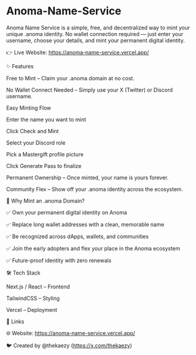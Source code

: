 # Anoma-Name-Service

Anoma Name Service is a simple, free, and decentralized way to mint your unique .anoma identity.
No wallet connection required — just enter your username, choose your details, and mint your permanent digital identity.

👉 Live Website: https://anoma-name-service.vercel.app/

✨ Features

Free to Mint – Claim your .anoma domain at no cost.

No Wallet Connect Needed – Simply use your X (Twitter) or Discord username.

Easy Minting Flow

Enter the name you want to mint

Click Check and Mint

Select your Discord role

Pick a Mastergift profile picture

Click Generate Pass to finalize

Permanent Ownership – Once minted, your name is yours forever.

Community Flex – Show off your .anoma identity across the ecosystem.

🚀 Why Mint an .anoma Domain?

✅ Own your permanent digital identity on Anoma

✅ Replace long wallet addresses with a clean, memorable name

✅ Be recognized across dApps, wallets, and communities

✅ Join the early adopters and flex your place in the Anoma ecosystem

✅ Future-proof identity with zero renewals

🛠️ Tech Stack

Next.js / React – Frontend

TailwindCSS – Styling

Vercel – Deployment

🔗 Links

🌐 Website: https://anoma-name-service.vercel.app/

🐦 Created by @thekaezy  (https://x.com/thekaezy)
